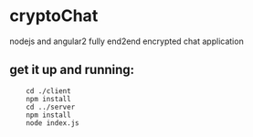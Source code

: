 # cryptoChat
nodejs and angular2 fully end2end encrypted chat application

## get it up and running: 

```
    cd ./client
    npm install
    cd ../server
    npm install
    node index.js
```